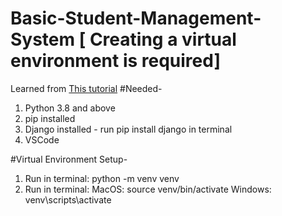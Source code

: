 # Basic-Student-Management-System [ Creating a virtual environment is required]

Learned from <a href="https://www.youtube.com/watch?v=EUMpUUXKvP0">This tutorial</a>
#Needed-
1. Python 3.8 and above
2. pip installed
3. Django installed - run pip install django in terminal
4. VSCode

#Virtual Environment Setup-
1. Run in terminal: python -m venv venv
2. Run in terminal:
   MacOS: source venv/bin/activate
   Windows: venv\scripts\activate
